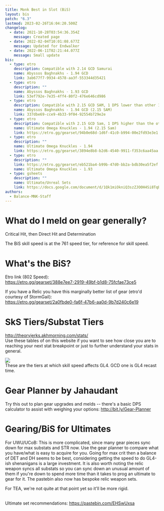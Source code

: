 ```yaml
---
title: Monk Best in Slot (BiS)
layout: bis
patch: "6.3"
lastmod: 2023-02-26T16:04:20.500Z
changelog:
  - date: 2021-10-28T03:54:36.354Z
    message: Created page
  - date: 2022-02-04T10:01:08.677Z
    message: Updated for Endwalker
  - date: 2022-06-11T02:21:44.077Z
    message: Small update
bis:
  - type: etro
    description: Compatible with 2.14 GCD Samurai
    name: Abyssos Baghnakhs - 1.94 GCD
    link: 3ab677f7-9934-4578-aa3f-553344d35421
  - type: etro
    description: ""
    name: Abyssos Baghnakhs - 1.93 GCD
    link: 53ef792e-7e35-4ff4-80f2-476e646cd986
  - type: etro
    description: Compatible with 2.15 GCD SAM, 1 DPS lower than other 1.94 set.
    name: Abyssos Baghnakhs - 1.94 GCD (2.15 SAM)
    link: 337dbe69-cce9-4b33-9f04-92554b729e2e
  - type: etro
    description: Compatible with 2.15 GCD Sam, 1 DPS higher than the other 1.94 set.
    name: Ultimate Omega Knuckles - 1.94 (2.15 Sam)
    link: https://etro.gg/gearset/94b0e68d-1d6f-41c0-b994-00e2fd93e3e1
  - type: etro
    description: ""
    name: Ultimate Omega Knuckles - 1.94
    link: https://etro.gg/gearset/3894e8b8-b2d6-4540-9911-f353c6aa45aa
  - type: etro
    description: ""
    link: https://etro.gg/gearset/eb521ba4-b99b-47d0-bb2a-bdb30ea5f2ef
    name: Ultimate Omega Knuckles - 1.93
  - type: gsheets
    description: ""
    name: Ultimate/Unreal Sets
    link: https://docs.google.com/document/d/1Qk1miOkniQ3szZJO0H4Si8TqBnoEDLhVuPPPH5z63kc/edit?usp=sharing
authors:
  - Balance-MNK-Staff
---
```

# What do I meld on gear generally?

Critical Hit, then Direct Hit and Determination

The BiS skill speed is at the 761 speed tier, for reference for skill speed.

# What's the BiS?

Etro link (802 Speed):  
<https://etro.gg/gearset/388e7ee7-2919-49bf-b1d8-75fcfae73ce5>

If you have a Relic you have this marginally better list of gear (etro'd courtesy of StormGail):  
<https://etro.gg/gearset/2a0fbde0-fa6f-47b6-aa0d-9b7d240c6e19>
­

# SkS Tiers/Substat Tiers

<http://theoryjerks.akhmorning.com/stats/>\
Use these tables of on this website if you want to see how close you are to reaching your next stat breakpoint or just to further understand your stats in general.

![](https://i.imgur.com/4IIF3ey.png)\
These are the tiers at which skill speed affects GL4. GCD one is GL4 recast time.

# Gear Planner by Jahaudant

Try this out to plan gear upgrades and melds -- there's a basic DPS calculator to assist with weighing your options:  <http://bit.ly/Gear-Planner>

# Gearing/BiS for Ultimates

For UWU/UCoB: This is more complicated, since many gear pieces sync down for max substats and STR now. Use the gear planner to compare what you have/what is easy to acquire for you. Going for max crit then a balance of DET and DH seems to be best, considering getting the speed to do GL4-ish shenanigans is a large investment. It is also worth noting the relic weapon syncs all substats so you can sync down an unusual amount of them if you're down to spend more time than it takes to prog an ultimate to gear for it. The pastebin also now has bespoke relic weapon sets.

For TEA, we're not quite at that point yet so it'll be more rigid.  

\
­Ultimate set recommendations: <https://pastebin.com/EHSwUxsa>